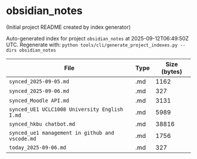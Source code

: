 # obsidian_notes

(Initial project README created by index generator)


<!-- AUTO_PROJECT_INDEX:START -->
Auto-generated index for project `obsidian_notes` at 2025-09-12T06:49:50Z UTC.
Regenerate with: `python tools/cli/generate_project_indexes.py --dirs obsidian_notes`

| File | Type | Size (bytes) |
|------|------|-------------|
| `synced_2025-09-05.md` | .md | 1162 |
| `synced_2025-09-06.md` | .md | 327 |
| `synced_Moodle API.md` | .md | 3131 |
| `synced_UE1 UCLC1008 University English I.md` | .md | 5989 |
| `synced_hkbu chatbot.md` | .md | 38816 |
| `synced_ue1 management in github and vscode.md` | .md | 1756 |
| `today_2025-09-06.md` | .md | 327 |

<!-- AUTO_PROJECT_INDEX:END -->
